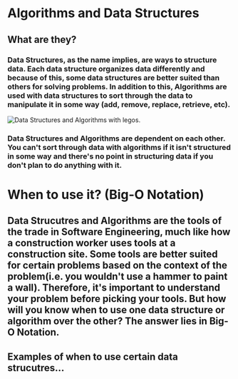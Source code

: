 # Algorithms and Data Structures


## What are they?

### Data Structures, as the name implies, are ways to structure data. Each data structure organizes data differently and because of this, some data structures are better suited than others for solving problems. In addition to this, Algorithms are used with data structures to sort through the data to manipulate it in some way (add, remove, replace, retrieve, etc).

![Data Structures and Algorithms with legos.](https://github.com/joehawkens/data-structures-final/blob/main/Assets/AlgorithmsDiagram.PNG)

### Data Structures and Algorithms are dependent on each other. You can't sort through data with algorithms if it isn't structured in some way and there's no point in structuring data if you don't plan to do anything with it.
  
# When to use it? (Big-O Notation)

## Data Strucutres and Algorithms are the tools of the trade in Software Engineering, much like how a construction worker uses tools at a construction site. Some tools are better suited for certain problems based on the context of the problem(i.e. you wouldn't use a hammer to paint a wall). Therefore, it's important to understand your problem before picking your tools. But how will you know when to use one data structure or algorithm over the other? The answer lies in Big-O Notation.




## Examples of when to use certain data strucutres...
